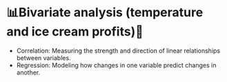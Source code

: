 # 📊Bivariate analysis (temperature and ice cream profits)📎
- Correlation: Measuring the strength and direction of linear relationships between variables.
- Regression: Modeling how changes in one variable predict changes in another.
